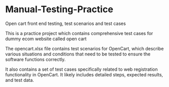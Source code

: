 # Manual-Testing-Practice
Open cart front end testing, test scenarios and test cases

This is a practice project which contains comprehensive test cases for
dummy ecom website called open cart

The opencart.xlsx file contains test scenarios for OpenCart, which describe various 
situations and conditions that need to be tested to ensure the software functions correctly. 

It also contains a set of test cases specifically related to web registration functionality in OpenCart. 
It likely includes detailed steps, expected results, and test data.
